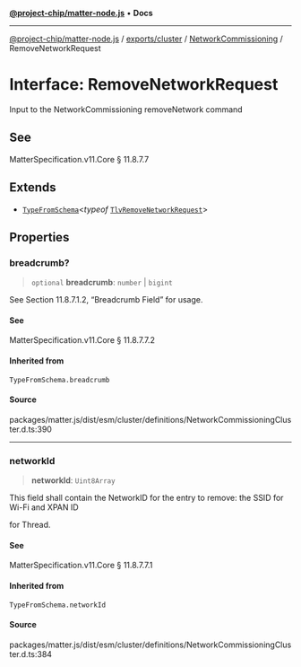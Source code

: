 [**@project-chip/matter-node.js**](../../../../../README.md) • **Docs**

***

[@project-chip/matter-node.js](../../../../../modules.md) / [exports/cluster](../../../README.md) / [NetworkCommissioning](../README.md) / RemoveNetworkRequest

# Interface: RemoveNetworkRequest

Input to the NetworkCommissioning removeNetwork command

## See

MatterSpecification.v11.Core § 11.8.7.7

## Extends

- [`TypeFromSchema`](../../../../tlv/README.md#typefromschemas)\<*typeof* [`TlvRemoveNetworkRequest`](../README.md#tlvremovenetworkrequest)\>

## Properties

### breadcrumb?

> `optional` **breadcrumb**: `number` \| `bigint`

See Section 11.8.7.1.2, “Breadcrumb Field” for usage.

#### See

MatterSpecification.v11.Core § 11.8.7.7.2

#### Inherited from

`TypeFromSchema.breadcrumb`

#### Source

packages/matter.js/dist/esm/cluster/definitions/NetworkCommissioningCluster.d.ts:390

***

### networkId

> **networkId**: `Uint8Array`

This field shall contain the NetworkID for the entry to remove: the SSID for Wi-Fi and XPAN ID

for Thread.

#### See

MatterSpecification.v11.Core § 11.8.7.7.1

#### Inherited from

`TypeFromSchema.networkId`

#### Source

packages/matter.js/dist/esm/cluster/definitions/NetworkCommissioningCluster.d.ts:384
